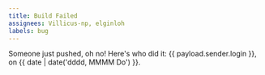```yaml
---
title: Build Failed
assignees: Villicus-np, elginloh
labels: bug
---
```

Someone just pushed, oh no! Here's who did it: {{ payload.sender.login }}, on {{ date | date('dddd, MMMM Do') }}.
